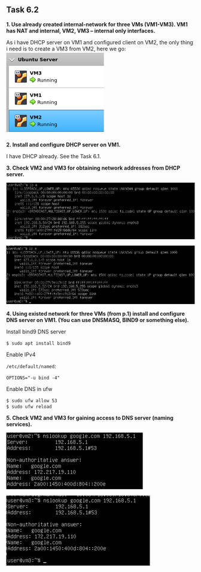 ## Task 6.2

**1. Use already created internal-network for three VMs (VM1-VM3). VM1 has NAT and internal, VM2, VM3 – internal only interfaces.**

As i have DHCP server on VM1 and configured client on VM2, the only thing i need is to create a VM3 from VM2, here we go:
![vboxes](https://github.com/udorosh/DevOps_online_Lviv_2021Q4/blob/master/m6/task6.2/screenshots/vboxes.png)

**2. Install and configure DHCP server on VM1.**

I have DHCP already. See the Task 6.1.

**3. Check VM2 and VM3 for obtaining network addresses from DHCP server.**

![vm2-ip](https://github.com/udorosh/DevOps_online_Lviv_2021Q4/blob/master/m6/task6.2/screenshots/vm2-ip.png)

![vm3-ip](https://github.com/udorosh/DevOps_online_Lviv_2021Q4/blob/master/m6/task6.2/screenshots/vm3-ip.png)

**4. Using existed network for three VMs (from p.1) install and configure DNS server on VM1. (You can use DNSMASQ, BIND9 or something else).**

Install bind9 DNS server
```commandline
$ sudo apt install bind9
```
Enable IPv4

`/etc/default/named`:
```commandline
OPTIONS="-u bind -4"
```
Enable DNS in ufw
```commandline
$ sudo ufw allow 53
$ sudo ufw reload
```

**5. Check VM2 and VM3 for gaining access to DNS server (naming services).**

![vm2-dns](https://github.com/udorosh/DevOps_online_Lviv_2021Q4/blob/master/m6/task6.2/screenshots/vm2-dns.png)

![vm3-dns](https://github.com/udorosh/DevOps_online_Lviv_2021Q4/blob/master/m6/task6.2/screenshots/vm3-dns.png)
